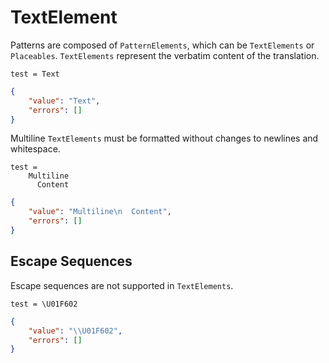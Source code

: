 # TextElement

Patterns are composed of `PatternElements`, which can be `TextElements` or
`Placeables`. `TextElements` represent the verbatim content of the
translation.

```properties
test = Text
```

```json
{
    "value": "Text",
    "errors": []
}
```

Multiline `TextElements` must be formatted without changes to newlines and
whitespace.

```properties
test =
    Multiline
      Content
```

```json
{
    "value": "Multiline\n  Content",
    "errors": []
}
```

## Escape Sequences

Escape sequences are not supported in `TextElements`.

```properties
test = \U01F602
```

```json
{
    "value": "\\U01F602",
    "errors": []
}
```
